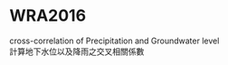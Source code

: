 # WRA2016
cross-correlation of Precipitation and Groundwater level<br>
計算地下水位以及降雨之交叉相關係數

[image]: https://raw.githubusercontent.com/HuskyHsu/WRA2016/master/result/12040111_C1V350.png
